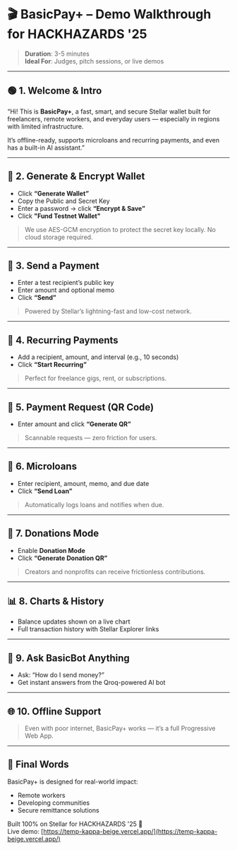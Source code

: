 # 🎬 BasicPay+ – Demo Walkthrough for HACKHAZARDS '25

> **Duration**: 3-5 minutes  
> **Ideal For**: Judges, pitch sessions, or live demos

---

## 🟢 1. Welcome & Intro

“Hi! This is **BasicPay+**, a fast, smart, and secure Stellar wallet built for freelancers, remote workers, and everyday users — especially in regions with limited infrastructure.

It’s offline-ready, supports microloans and recurring payments, and even has a built-in AI assistant.”

---

## 🔐 2. Generate & Encrypt Wallet

- Click **“Generate Wallet”**
- Copy the Public and Secret Key
- Enter a password → click **“Encrypt & Save”**
- Click **"Fund Testnet Wallet"**

> We use AES-GCM encryption to protect the secret key locally. No cloud storage required.

---

## 💸 3. Send a Payment

- Enter a test recipient’s public key
- Enter amount and optional memo
- Click **“Send”**

> Powered by Stellar’s lightning-fast and low-cost network.

---

## 🔁 4. Recurring Payments

- Add a recipient, amount, and interval (e.g., 10 seconds)
- Click **“Start Recurring”**

> Perfect for freelance gigs, rent, or subscriptions.

---

## 📎 5. Payment Request (QR Code)

- Enter amount and click **“Generate QR”**

> Scannable requests — zero friction for users.

---

## 💸 6. Microloans

- Enter recipient, amount, memo, and due date
- Click **“Send Loan”**

> Automatically logs loans and notifies when due.

---

## 🎁 7. Donations Mode

- Enable **Donation Mode**
- Click **“Generate Donation QR”**

> Creators and nonprofits can receive frictionless contributions.

---

## 📊 8. Charts & History

- Balance updates shown on a live chart
- Full transaction history with Stellar Explorer links

---

## 🤖 9. Ask BasicBot Anything

- Ask: “How do I send money?”
- Get instant answers from the Qroq-powered AI bot

---

## 🌐 10. Offline Support

> Even with poor internet, BasicPay+ works — it’s a full Progressive Web App.

---

## 🧠 Final Words

BasicPay+ is designed for real-world impact:
- Remote workers
- Developing communities
- Secure remittance solutions

Built 100% on Stellar for HACKHAZARDS '25 🚀  
Live demo: [https://temp-kappa-beige.vercel.app/](https://temp-kappa-beige.vercel.app/)
